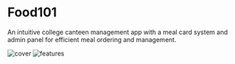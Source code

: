 # Food101

An intuitive college canteen management app with a meal card system and admin panel for efficient meal ordering and management.

![cover](https://user-images.githubusercontent.com/37739153/229160490-5ef61c97-bd88-4077-9ed9-fbd1c049f2ea.jpg)
![features](https://user-images.githubusercontent.com/37739153/229160609-e7a72844-9109-4afc-8a17-3533feb3bd40.jpg)
